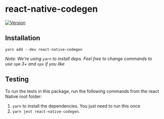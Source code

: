# react-native-codegen

[![Version][version-badge]][package]

## Installation

```
yarn add --dev react-native-codegen
```

*Note: We're using `yarn` to install deps. Feel free to change commands to use `npm` 3+ and `npx` if you like*

[version-badge]: https://img.shields.io/npm/v/react-native-codegen?style=flat-square
[package]: https://www.npmjs.com/package/react-native-codegen

## Testing

To run the tests in this package, run the following commands from the react Native root folder:

1. `yarn` to install the dependencies. You just need to run this once
2. `yarn jest react-native-codegen`.
